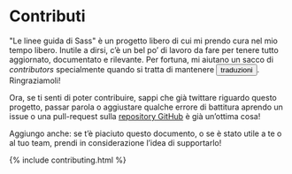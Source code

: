 
# Contributi

"Le linee guida di Sass" è un progetto libero di cui mi prendo cura nel mio tempo libero. Inutile a dirsi, c’è un bel po’ di lavoro da fare per tenere tutto aggiornato, documentato e rilevante. 
Per fortuna, mi aiutano un sacco di _contributors_ specialmente quando si tratta di mantenere  <button type="button" data-a11y-dialog-show="options-panel" class="link-like">traduzioni</button>. Ringraziamoli!

Ora, se ti senti di poter contribuire, sappi che già twittare riguardo questo progetto, passar parola o aggiustare qualche errore di battitura aprendo un issue o una pull-request sulla [repository GitHub](https://github.com/HugoGiraudel/sass-guidelines) è già un’ottima cosa!

Aggiungo anche: se t’è piaciuto questo documento, o se è stato utile a te o al tuo team, prendi in considerazione l’idea di supportarlo!

{% include contributing.html %}
